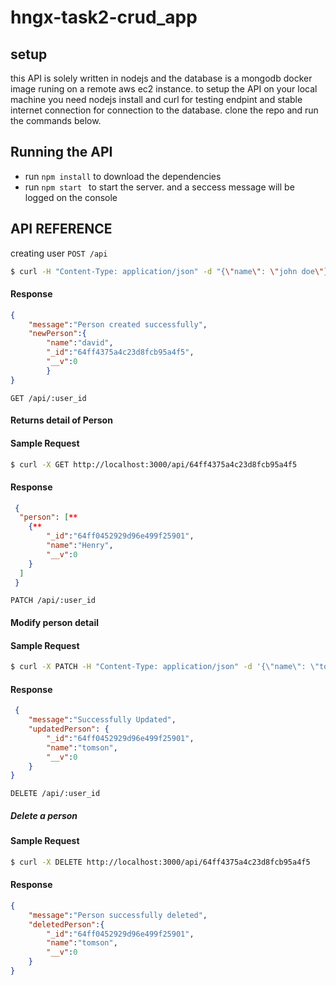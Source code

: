 # hngx-task2-crud_app
## setup

this API is solely written in nodejs and the database is a mongodb docker image runing on a remote aws ec2 instance.
to setup the API on your local machine you need nodejs install and curl for testing endpint and stable internet connection for connection to the database. clone the repo and run the commands below.

## Running the API
- run   `npm install` to download the dependencies
- run `npm start ` to start the server. and a seccess message will be logged on the console

## API REFERENCE
creating user
`POST /api`

```bash
$ curl -H "Content-Type: application/json" -d "{\"name\": \"john doe\"}" http://localhost:3000/api
```
#### Response 
```json
{
    "message":"Person created successfully",
    "newPerson":{
        "name":"david",
        "_id":"64ff4375a4c23d8fcb95a4f5",
        "__v":0
        }
}
```


`GET /api/:user_id`

 #### Returns detail of Person

 #### Sample Request
 ```bash
$ curl -X GET http://localhost:3000/api/64ff4375a4c23d8fcb95a4f5
 ```

#### Response

```json
 {
  "person": [**
    {**
        "_id":"64ff0452929d96e499f25901",
        "name":"Henry",
        "__v":0
    }
  ]
 }
```

`PATCH /api/:user_id`

#### Modify person detail

#### Sample Request

```bash
$ curl -X PATCH -H "Content-Type: application/json" -d '{\"name\": \"tomson\"}' http://localhost:3000/api/64ff4375a4c23d8fcb95a4f5
```

#### Response

```json
 {
    "message":"Successfully Updated",
    "updatedPerson": {
        "_id":"64ff0452929d96e499f25901",
        "name":"tomson",
        "__v":0
    }
}
```

`DELETE /api/:user_id`

##### Delete a person

#### Sample Request

```bash
$ curl -X DELETE http://localhost:3000/api/64ff4375a4c23d8fcb95a4f5
```

#### Response
```json
{
    "message":"Person successfully deleted",
    "deletedPerson":{
        "_id":"64ff0452929d96e499f25901",
        "name":"tomson",
        "__v":0
    }
}

```


